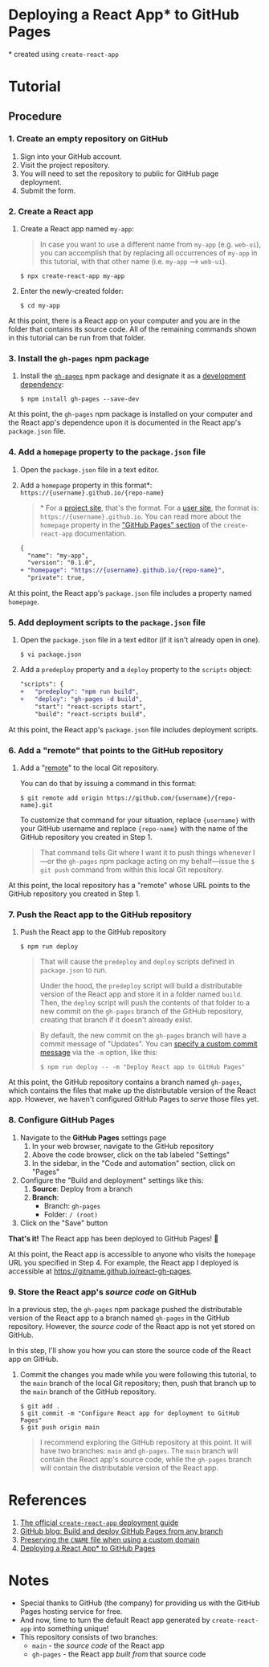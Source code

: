 # Deploying a React App* to GitHub Pages

\* created using `create-react-app`

# Tutorial

## Procedure

### 1. Create an **empty** repository on GitHub

1. Sign into your GitHub account.
2. Visit the project repository.
3. You will need to set the repository to public for GitHub page deployment.
4. Submit the form.

### 2. Create a React app

1. Create a React app named `my-app`:

   > In case you want to use a different name from `my-app` (e.g. `web-ui`), you can accomplish that by replacing all occurrences of `my-app` in this tutorial, with that other name (i.e. `my-app` --> `web-ui`).
   >

   ```shell
   $ npx create-react-app my-app
   ```
2. Enter the newly-created folder:

   ```shell
   $ cd my-app
   ```

At this point, there is a React app on your computer and you are in the folder that contains its source code. All of the remaining commands shown in this tutorial can be run from that folder.

### 3. Install the `gh-pages` npm package

1. Install the [`gh-pages`](https://github.com/tschaub/gh-pages) npm package and designate it as a [development dependency](https://docs.npmjs.com/specifying-dependencies-and-devdependencies-in-a-package-json-file):

   ```shell
   $ npm install gh-pages --save-dev
   ```

At this point, the `gh-pages` npm package is installed on your computer and the React app's dependence upon it is documented in the React app's `package.json` file.

### 4. Add a `homepage` property to the `package.json` file

1. Open the `package.json` file in a text editor.
2. Add a `homepage` property in this format\*: `https://{username}.github.io/{repo-name}`

   > \* For a [project site](https://pages.github.com/#project-site), that's the format. For a [user site](https://pages.github.com/#user-site), the format is: `https://{username}.github.io`. You can read more about the `homepage` property in the [&#34;GitHub Pages&#34; section](https://create-react-app.dev/docs/deployment/#github-pages) of the `create-react-app` documentation.
   >

   ```diff
   {
     "name": "my-app",
     "version": "0.1.0",
   + "homepage": "https://{username}.github.io/{repo-name}",
     "private": true,
   ```

At this point, the React app's `package.json` file includes a property named `homepage`.

### 5. Add deployment scripts to the `package.json` file

1. Open the `package.json` file in a text editor (if it isn't already open in one).

   ```shell
   $ vi package.json
   ```
2. Add a `predeploy` property and a `deploy` property to the `scripts` object:

   ```diff
   "scripts": {
   +   "predeploy": "npm run build",
   +   "deploy": "gh-pages -d build",
       "start": "react-scripts start",
       "build": "react-scripts build",
   ```

At this point, the  React app's `package.json` file includes deployment scripts.

### 6. Add a "remote" that points to the GitHub repository

1. Add a "[remote](https://git-scm.com/docs/git-remote)" to the local Git repository.

   You can do that by issuing a command in this format:

   ```shell
   $ git remote add origin https://github.com/{username}/{repo-name}.git
   ```

   To customize that command for your situation, replace `{username}` with your GitHub username and replace `{repo-name}` with the name of the GitHub repository you created in Step 1.

   > That command tells Git where I want it to push things whenever I—or the `gh-pages` npm package acting on my behalf—issue the `$ git push` command from within this local Git repository.
   >

At this point, the local repository has a "remote" whose URL points to the GitHub repository you created in Step 1.

### 7. Push the React app to the GitHub repository

1. Push the React app to the GitHub repository

   ```shell
   $ npm run deploy
   ```

   > That will cause the `predeploy` and `deploy` scripts defined in `package.json` to run.
   >
   > Under the hood, the `predeploy` script will build a distributable version of the React app and store it in a folder named `build`. Then, the `deploy` script will push the contents of that folder to a new commit on the `gh-pages` branch of the GitHub repository, creating that branch if it doesn't already exist.
   >

   > By default, the new commit on the `gh-pages` branch will have a commit message of "Updates". You can [specify a custom commit message](https://github.com/gitname/react-gh-pages/issues/80#issuecomment-1042449820) via the `-m` option, like this:
   >
   > ```shell
   > $ npm run deploy -- -m "Deploy React app to GitHub Pages"
   > ```
   >

At this point, the GitHub repository contains a branch named `gh-pages`, which contains the files that make up the distributable version of the React app. However, we haven't configured GitHub Pages to _serve_ those files yet.

### 8. Configure GitHub Pages

1. Navigate to the **GitHub Pages** settings page
   1. In your web browser, navigate to the GitHub repository
   2. Above the code browser, click on the tab labeled "Settings"
   3. In the sidebar, in the "Code and automation" section, click on "Pages"
2. Configure the "Build and deployment" settings like this:
   1. **Source**: Deploy from a branch
   2. **Branch**:
      - Branch: `gh-pages`
      - Folder: `/ (root)`
3. Click on the "Save" button

**That's it!** The React app has been deployed to GitHub Pages! 🚀

At this point, the React app is accessible to anyone who visits the `homepage` URL you specified in Step 4. For example, the React app I deployed is accessible at https://gitname.github.io/react-gh-pages.

### 9. Store the React app's _source code_ on GitHub

In a previous step, the `gh-pages` npm package pushed the distributable version of the React app to a branch named `gh-pages` in the GitHub repository. However, the _source code_ of the React app is not yet stored on GitHub.

In this step, I'll show you how you can store the source code of the React app on GitHub.

1. Commit the changes you made while you were following this tutorial, to the `main` branch of the local Git repository; then, push that branch up to the `main` branch of the GitHub repository.

   ```shell
   $ git add .
   $ git commit -m "Configure React app for deployment to GitHub Pages"
   $ git push origin main
   ```

   > I recommend exploring the GitHub repository at this point. It will have two branches: `main` and `gh-pages`. The `main` branch will contain the React app's source code, while the `gh-pages` branch will contain the distributable version of the React app.
   >

# References

1. [The official `create-react-app` deployment guide](https://create-react-app.dev/docs/deployment/#github-pages)
2. [GitHub blog: Build and deploy GitHub Pages from any branch](https://github.blog/changelog/2020-09-03-build-and-deploy-github-pages-from-any-branch/)
3. [Preserving the `CNAME` file when using a custom domain](https://github.com/gitname/react-gh-pages/issues/89#issuecomment-1207271670)
4. [Deploying a React App* to GitHub Pages](https://github.com/gitname/react-gh-pages)

# Notes

- Special thanks to GitHub (the company) for providing us with the GitHub Pages hosting service for free.
- And now, time to turn the default React app generated by `create-react-app` into something unique!
- This repository consists of two branches:
  - `main` - the _source code_ of the React app
  - `gh-pages` - the React app _built from_ that source code
